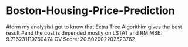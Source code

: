 # Boston-Housing-Price-Prediction

#form my analysis i got to know that Extra Tree Algorithim gives the best result
#and the cost is depended mostly on LSTAT and RM
MSE: 9.716231119760474
CV Score: 20.502002202523762
